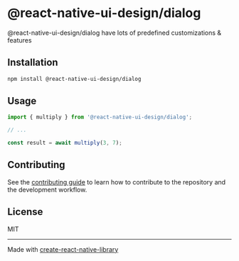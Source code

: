 # @react-native-ui-design/dialog

@react-native-ui-design/dialog have lots of predefined customizations & features

## Installation

```sh
npm install @react-native-ui-design/dialog
```

## Usage

```js
import { multiply } from '@react-native-ui-design/dialog';

// ...

const result = await multiply(3, 7);
```

## Contributing

See the [contributing guide](CONTRIBUTING.md) to learn how to contribute to the repository and the development workflow.

## License

MIT

---

Made with [create-react-native-library](https://github.com/callstack/react-native-builder-bob)
